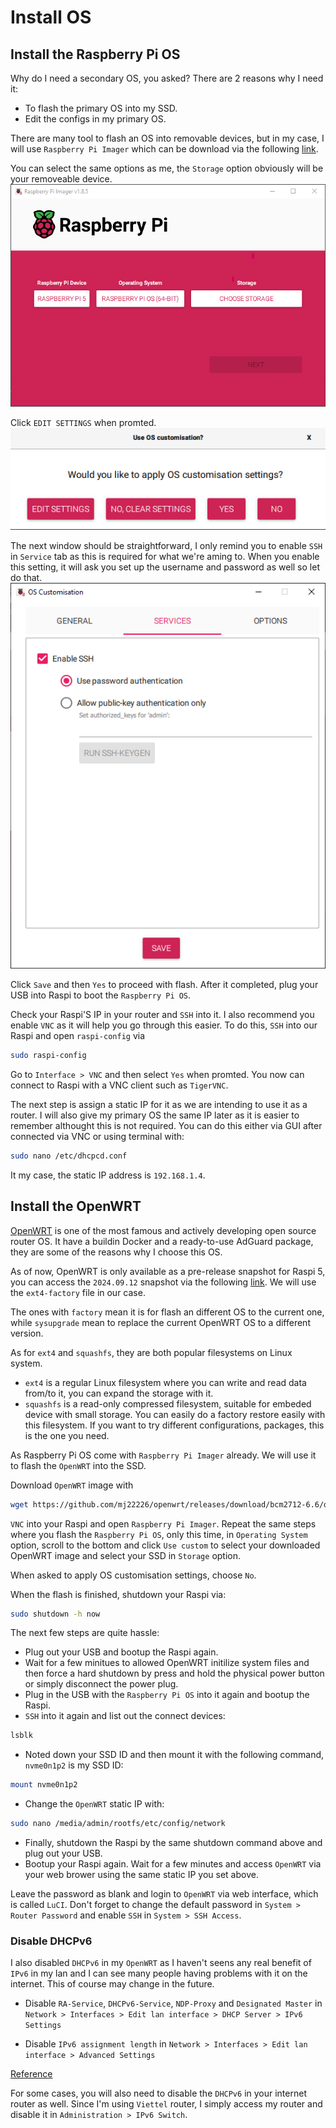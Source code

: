 # Install OS

## Install the Raspberry Pi OS

Why do I need a secondary OS, you asked? There are 2 reasons why I need it:
- To flash the primary OS into my SSD.
- Edit the configs in my primary OS.

There are many tool to flash an OS into removable devices, but in my case, I will use `Raspberry Pi Imager` which can be download via the following [link](https://www.raspberrypi.com/software/).

You can select the same options as me, the `Storage` option obviously will be your removeable device.
![Raspberry Pi Imager options](./assets/install-os/1.png)

Click `EDIT SETTINGS` when promted.
![Raspberry Pi Imager - edit setting](./assets/install-os/2.png)

The next window should be straightforward, I only remind you to enable `SSH` in `Service` tab as this is required for what we're aming to. When you enable this setting, it will ask you set up the username and password as well so let do that.
![Raspberry Pi Imager - enable SSH](./assets/install-os/3.png)

Click `Save` and then `Yes` to proceed with flash. After it completed, plug your USB into Raspi to boot the `Raspberry Pi OS`.

Check your Raspi'S IP in your router and `SSH` into it. I also recommend you enable `VNC` as it will help you go through this easier. To do this, `SSH` into our Raspi and open `raspi-config` via
```sh
sudo raspi-config
```
Go to `Interface > VNC` and then select `Yes` when promted. You now can connect to Raspi with a VNC client such as `TigerVNC`.

The next step is assign a static IP for it as we are intending to use it as a router. I will also give my primary OS the same IP later as it is easier to remember althought this is not required. You can do this either via GUI after connected via VNC or using terminal with:
```sh
sudo nano /etc/dhcpcd.conf
```
It my case, the static IP address is `192.168.1.4`.

## Install the OpenWRT

[OpenWRT](https://openwrt.org/) is one of the most famous and actively developing open source router OS. It have a buildin Docker and a ready-to-use AdGuard package, they are some of the reasons why I choose this OS.

As of now, OpenWRT is only available as a pre-release snapshot for Raspi 5, you can access the `2024.09.12` snapshot via the following [link](https://github.com/mj22226/openwrt/releases/tag/bcm2712-6.6). We will use the `ext4-factory` file in our case.

The ones with `factory` mean it is for flash an different OS to the current one, while `sysupgrade` mean to replace the current OpenWRT OS to a different version.

As for `ext4` and `squashfs`, they are both popular filesystems on Linux system.
- `ext4` is a regular Linux filesystem where you can write and read data from/to it, you can expand the storage with it.
- `squashfs` is a read-only compressed filesystem, suitable for embeded device with small storage. You can easily do a factory restore easily with this filesystem. If you want to try different configurations, packages, this is the one you need.

As Raspberry Pi OS come with `Raspberry Pi Imager` already. We will use it to flash the `OpenWRT` into the SSD.

Download `OpenWRT` image with
```sh
wget https://github.com/mj22226/openwrt/releases/download/bcm2712-6.6/openwrt-bcm27xx-bcm2712-rpi-5-ext4-factory.img.gz
```
`VNC` into your Raspi and open `Raspberry Pi Imager`. Repeat the same steps where you flash the `Raspberry Pi OS`, only this time, in `Operating System` option, scroll to the bottom and click `Use custom` to select your downloaded OpenWRT image and select your SSD in `Storage` option.

When asked to apply OS customisation settings, choose `No`.

When the flash is finished, shutdown your Raspi via:
```sh
sudo shutdown -h now
```

The next few steps are quite hassle:
- Plug out your USB and bootup the Raspi again.
- Wait for a few minitues to allowed OpenWRT initilize system files and then force a hard shutdown by press and hold the physical power button or simply disconnect the power plug.
- Plug in the USB with the `Raspberry Pi OS` into it again and bootup the Raspi.
- `SSH` into it again and list out the connect devices:
```sh
lsblk
```
- Noted down your SSD ID and then mount it with the following command, `nvme0n1p2` is my SSD ID:
```sh
mount nvme0n1p2
```
- Change the `OpenWRT` static IP with:
```sh
sudo nano /media/admin/rootfs/etc/config/network
```
- Finally, shutdown the Raspi by the same shutdown command above and plug out your USB.
- Bootup your Raspi again. Wait for a few minutes and access `OpenWRT` via your web brower using the same static IP you set above.

Leave the password as blank and login to `OpenWRT` via web interface, which is called `LuCI`. Don't forget to change the default password in `System > Router Password` and enable `SSH` in `System > SSH Access`.

### Disable DHCPv6

I also disabled `DHCPv6` in my `OpenWRT` as I haven't seens any real benefit of `IPv6` in my lan and I can see many people having problems with it on the internet. This of course may change in the future.
- Disable `RA-Service`, `DHCPv6-Service`, `NDP-Proxy` and `Designated Master` in `Network > Interfaces > Edit lan interface > DHCP Server > IPv6 Settings`

- Disable `IPv6 assignment length` in `Network > Interfaces > Edit lan interface > Advanced Settings`

[Reference](https://forum.openwrt.org/t/disable-ipv6-in-openwrt-lan-and-wan/199365/5)

For some cases, you will also need to disable the `DHCPv6` in your internet router as well. Since I'm using `Viettel` router, I simply access my router and disable it in `Administration > IPv6 Switch`.